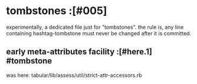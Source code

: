 # tombstones :[#005]

experimentally, a dedicated file just for "tombstones".
the rule is, any line containing hashtag-tombstone must never
be changed after it is committed.




## early meta-attributes facility :[#here.1] #tombstone

was here:
    tabular/lib/assess/util/strict-attr-accessors.rb
